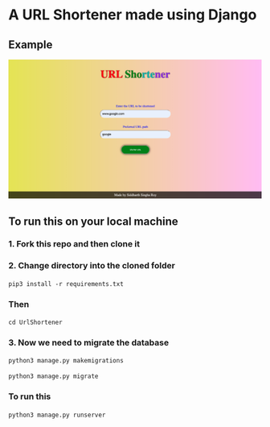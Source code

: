 # A URL Shortener made using Django

## Example
![](homepage.png)

## To run this on your local machine

### 1. Fork this repo and then clone it
### 2. Change directory into the cloned folder
`pip3 install -r requirements.txt`
### Then
`cd UrlShortener`
### 3. Now we need to migrate the database
`python3 manage.py makemigrations`

`python3 manage.py migrate`

### To run this 
`python3 manage.py runserver`
